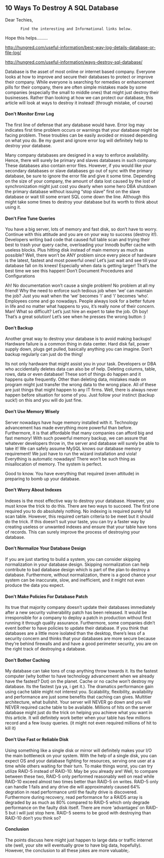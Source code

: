 ## 10 Ways To Destroy A SQL Database

Dear Techies,

           Find the interesting and Informational links below.
Hope this helps.........

http://hungred.com/useful-information/best-way-log-details-database-or-file-log/

http://hungred.com/useful-information/ways-destroy-sql-database/

Database is the asset of most online or internet based company. Everyone looks at how to improve and secure their databases to protect or improve their company. While everyone is searching for remedies or enhancement pills for their company, there are often simple mistakes made by some companies (especially the small to middle ones) that might just destroy their businesses. Rather than looking at how we can protect our database, this article will look at ways to destroy it instead! (through mistake, of course)

#### Don’t Monitor Error Log

The first line of defense that any database would have. Error log may indicates first time problem occurs or warnings that your database might be facing problem. These troubles can be easily avoided or missed depending on what you do. Be my guest and ignore error log will definitely help to destroy your database.

Many company databases are designed in a way to enforce availability. Hence, there will surely be primary and slaves databases in such company. These databases also contain error files. However, if you would like your secondary databases or slave databases go out of sync with the primary database, be sure to ignore the error file and give it some time. Depending on the size of your company, the amount of data lost caused by the lost of synchronization might just cost you dearly when some hero DBA shutdown the primary database without issuing “stop slave” first on the slave database or wait till some errant SQL come down the line. Although this might take some times to destroy your database but its worth to think about using it.

#### Don’t Fine Tune Queries

You have a big server, lots of memory and fast disk, so don’t have to worry. Continue with this attitude and you are on your way to success (destroy it!). Developers writing bad code that caused full table scan and trying their best to trash your query cache, overloading your Innodb buffer cache with useless blocks. Plus hitting disk instead of main memory as much as possible? Well, there won’t be ANY problem since every piece of hardware is the latest, fastest and most powerful ones! Let’s just wait and see till your database fall on its knees! Especially when data is getting larger! That’s the best time we see this happen!
Don’t Document Procedures and Configurations

Ah! No documentation won’t cause a single problem! No problem at all my friend! Why the need to enforce such tedious job when ‘we’ can maintain the job? Just you wait when the ‘we’ becomes ‘i’ and ‘i’ becomes ‘who’. Employees come and go nowadays. People always look for a better future in life and no matter what happens to you, it’s really none of their concern. Man! What so difficult? Let’s just hire an expert to take the job. Oh boy! That’s a great solution! Let’s see when he presses the wrong button :)

#### Don’t Backup

Another great way to destroy your database is to avoid making backups! Hardware failure is a common thing in data center. Hard disk fail, power supply down, plugs get pulled, basically anything you can imagine. Don’t backup regularly can just do the thing!

Its not only hardware that might assist you in your task. Developers or DBA who accidentally deletes data can also be of help. Deleting columns, table, rows, data or even database! These sort of things do happen and it happens quite frequently. Other than deleting data, mistakes made on program might just transfer the wrong data to the wrong place. All of these are just things that might happen to any IT firms. Well, there is always never happen before situation for some of you. Just follow your instinct (backup suck!) on this and you will do just fine.

#### Don’t Use Memory Wisely

Server nowadays have huge memory installed with it. Technology advancement has made everything more powerful than before. Furthermore, it is that affordable that many companies can afford big and fast memory! With such powerful memory backup, we can assure that whatever developers throw in, the server and database will surely be able to take it! We can safely assume MySQL knows our database memory requirement! We just have to run the wizard installation and viola! Everything is automatic nowadays! There won’t be such thing as misallocation of memory. The system is perfect.

Good to know. You have everything that required (even attitude) in preparing to bomb up your database.

#### Don’t Worry About Indexes

Indexes is the most effective way to destroy your database. However, you must know the trick to do this. There are two ways to succeed. The first one required you to do absolutely nothing. No indexing is required purely full scan table. However, this required certain criteria to be meet but it should do the trick. If this doesn’t suit your taste, you can try a faster way by creating useless or unwanted indexes and ensure that your table have tons of records. This can surely improve the process of destroying your database.

#### Don’t Normalize Your Database Design

If you are just starting to build a system, you can consider skipping normalization in your database design. Skipping normalization can help contribute to bad database design which is part of the plan to destroy a database. Furthermore, without normalization, there is a good chance your system can be inaccurate, slow, and inefficient, and it might not even produce the data you expect.

#### Don’t Make Policies For Database Patch

Its true that majority company doesn’t update their databases immediately after a new security vulnerability patch has been released. It would be irresponsible for a company to deploy a patch in production without first running it through quality assurance. Furthermore, some companies didn’t event bother to have policies to update their database. If you think that databases are a little more isolated than the desktop, there’s less of a security concern and thinks that your databases are more secure because they’re behind firewalls and and have a good perimeter security, you are on the right track of destroying a database.

#### Don’t Bother Caching

My database can take tons of crap anything throw towards it. Its the fastest computer (why bother to have technology advancement when we already have the fastest? Dot) on the planet. Cache or no cache won’t destroy my database. Its the fastest (ya ya, i get it.). The dramatics performance gain using cache table might not interest you. Scalability, flexibility, availability and performance are just some benefits that caching can gives. Multitier architecture, what bullshit. Your server will NEVER go down and you will NEVER required cache table to be available. Millions of hits on the server database might just do the trick on helping you achieve what you want in this article. It will definitely work better when your table has few millions record and a few lousy queries. (it might not even required millions of hit to kill it)

#### Don’t Use Fast or Reliable Disk

Using something like a single disk or mirror will definitely makes your I/O the main bottleneck on your system. With the help of a single disk, you can expect OS and your database fighting for resources, serving one user at a time while others waiting for their turn. To make things worst, you can try utilize RAID-5 instead of RAID-10. May be you already are!  Well, to  compare between these two, RAID-5 only performed reasonably well on read while RAID-10 exceed almost two times better than RAID-5 on writes. RAID-5 only can handle 1 fails and any drive die will approximately caused 64% degration in read performance until the faulty drive is discovered. Furthermore during recovery, read performance for a RAID5 array is degraded by as much as 80% compared to RAID-5 which only degrade performance on the faulty disk itself. There are more ‘advantages‘ on RAID-5 but i will just stop here. RAID-5 seems to be good with destroying than RAID-10 don’t you think so?

#### Conclusion

The points discuss here might just happen to large data or traffic internet site (well, your site will eventually grow to have big data, hopefully). However, the conclusion to all these jokes are more valuable;.

